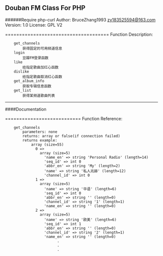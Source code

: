 Douban FM Class For PHP
-----------------------
######Require php-curl
		Author: BruceZhang1993 <zy183525594@163.com>
		Version: 1.0
		License: GPL V2

=====================================
Function Description:

		get_channels
			获得固定的可用频道信息
		login 
			豆瓣FM登录函数
		like 
			给指定歌曲加红心函数
		dislike 	
			给指定歌曲取消红心函数
		get_album_info
			获取专辑信息函数
		get_list	
			获得某频道歌曲列表

----------------------------
####Documentation

===========================
Function Reference:

		get_channels
			parameters: none
			returns: array or false(if connection failed)
			returns example:
				array (size=55)
				  0 => 
				    array (size=5)
				      'name_en' => string 'Personal Radio' (length=14)
				      'seq_id' => int 0
				      'abbr_en' => string 'My' (length=2)
				      'name' => string '私人兆赫' (length=12)
				      'channel_id' => int 0
				  1 => 
				    array (size=5)
				      'name' => string '华语' (length=6)
				      'seq_id' => int 0
				      'abbr_en' => string '' (length=0)
				      'channel_id' => string '1' (length=1)
				      'name_en' => string '' (length=0)
				  2 => 
				    array (size=5)
				      'name' => string '欧美' (length=6)
				      'seq_id' => int 1
				      'abbr_en' => string '' (length=0)
				      'channel_id' => string '2' (length=1)
				      'name_en' => string '' (length=0)
				      		.
				      		.
				      		.
